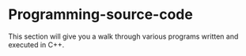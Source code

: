 # Programming-source-code
This section will give you a walk through various programs written and executed in C++.
